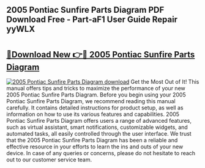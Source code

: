 ## 2005 Pontiac Sunfire Parts Diagram PDF Download Free - Part-aF1 User Guide Repair yyWLX

# <h2><a href="http://dftrmgp.blite.top/?on=2005+Pontiac+Sunfire+Parts+Diagram">🔗Download New 👉🔴 2005 Pontiac Sunfire Parts Diagram</a></h2>

[![2005 Pontiac Sunfire Parts Diagram download](https://i.imgur.com/lujVjoI.png)](http://dftrmgp.blite.top/?on=2005+Pontiac+Sunfire+Parts+Diagram)
Get the Most Out of It! This manual offers tips and tricks to maximize the performance of your new 2005 Pontiac Sunfire Parts Diagram. Before you begin using your 2005 Pontiac Sunfire Parts Diagram, we recommend reading this manual carefully. It contains detailed instructions for product setup, as well as information on how to use its various features and capabilities. 2005 Pontiac Sunfire Parts Diagram offers users a range of advanced features, such as virtual assistant, smart notifications, customizable widgets, and automated tasks, all easily controlled through the user interface. We trust that the 2005 Pontiac Sunfire Parts Diagram has been a reliable and effective resource in your efforts to learn the ins and outs of your new device. In case of any queries or concerns, please do not hesitate to reach out to our customer service team.
